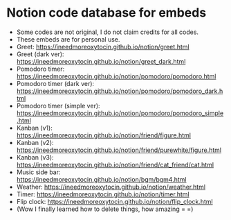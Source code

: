# Notion code database for embeds
* Some codes are not original, I do not claim credits for all codes.
* These embeds are for personal use.
* Greet: https://ineedmoreoxytocin.github.io/notion/greet.html
* Greet (dark ver): https://ineedmoreoxytocin.github.io/notion/greet_dark.html
* Pomodoro timer: https://ineedmoreoxytocin.github.io/notion/pomodoro/pomodoro.html
* Pomodoro timer (dark ver): https://ineedmoreoxytocin.github.io/notion/pomodoro/pomodoro_dark.html
* Pomodoro timer (simple ver): https://ineedmoreoxytocin.github.io/notion/pomodoro/pomodoro_simple.html
* Kanban (v1): https://ineedmoreoxytocin.github.io/notion/friend/figure.html
* Kanban (v2): https://ineedmoreoxytocin.github.io/notion/friend/purewhite/figure.html
* Kanban (v3): https://ineedmoreoxytocin.github.io/notion/friend/cat_friend/cat.html
* Music side bar: https://ineedmoreoxytocin.github.io/notion/bgm/bgm4.html
* Weather: https://ineedmoreoxytocin.github.io/notion/weather.html
* Timer: https://ineedmoreoxytocin.github.io/notion/timer.html
* Flip clock: https://ineedmoreoxytocin.github.io/notion/flip_clock.html
* (Wow I finally learned how to delete things, how amazing = =)
